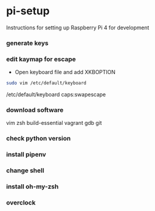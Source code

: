 # pi-setup
Instructions for setting up Raspberry Pi 4 for development

### generate keys

### edit kaymap for escape

* Open keyboard file and add XKBOPTION
```bash
sudo vim /etc/default/keyboard
```
/etc/default/keyboard
caps:swapescape

### download software

vim zsh build-essential vagrant gdb git

### check python version

### install pipenv

### change shell

### install oh-my-zsh

### overclock
